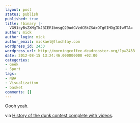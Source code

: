 ```yaml
---
layout: post
status: publish
published: true
title: !binary |-
  VG91cyBsZXMgTkJBIER1bmsgQ29udGVzdCBkZSAxOTg0IMOgIDIwMTA=
author: mick
author_login: mick
author_email: mickael@flochlay.com
wordpress_id: 2433
wordpress_url: http://morningcoffee.deadrooster.org/?p=2433
date: 2012-08-15 13:24:46.000000000 +02:00
categories:
- Geek
- Sport
tags:
- NBA
- Visualization
- basket
comments: []
---
```

Oooh yeah.

via <a href="http://flowingdata.com/2011/02/19/history-of-the-dunk-contest-complete-with-videos/">History of the dunk contest complete with videos</a>.
